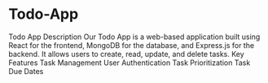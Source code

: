 # Todo-App
Todo App Description Our Todo App is a web-based application built using React for the frontend, MongoDB for the database, and Express.js for the backend. It allows users to create, read, update, and delete tasks.  Key Features  Task Management User Authentication Task Prioritization Task Due Dates 
